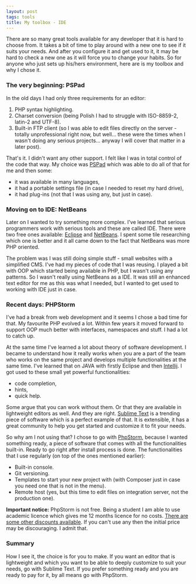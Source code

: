 ```yaml
---
layout: post
tags: tools
title: My toolbox - IDE
---
```

There are so many great tools available for any developer that it is hard to choose from. It takes a bit of time to play around with a new one to see if it suits your needs. And after you configure it and get used to it, it may be hard to check a new one as it will force you to change your habits. So for anyone who just sets up his/hers environment, here are is my toolbox and why I chose it.
<!--more-->
### The very beginning: PSPad ###
In the old days I had only three requirements for an editor:

1. PHP syntax highlighting.
2. Charset conversion (being Polish I had to struggle with ISO-8859-2, latin-2 and UTF-8).
3. Built-in FTP client (so I was able to edit files directly on the server - totally unprofessional right now, but well... these were the times when I wasn't doing any serious projects... anyway I will cover that matter in a later post).

That's it. I didn't want any other support. I felt like I was in total control of the code that way. My choice was [PSPad](http://www.pspad.com/) which was able to do all of that for me and then some: 

* it was available in many languages, 
* it had a portable settings file (in case I needed to reset my hard drive),
* it had plug-ins (not that I was using any, but just in case).

### Moving on to IDE: NetBeans ###
Later on I wanted to try something more complex. I've learned that serious programmers work with serious tools and these are called IDE. There were two free ones available: [Eclipse](https://eclipse.org/downloads/) and [NetBeans](https://netbeans.org/downloads/). I spent some tile researching which one is better and it all came down to the fact that NetBeans was more PHP oriented.

The problem was I was still doing simple stuff - small websites with a simplified CMS. I've had my pieces of code that I was reusing. I played a bit with OOP which started being available in PHP, but I wasn't using any patterns. So I wasn't really using NetBeans as a IDE. It was still an enhanced text editor for me as this was what I needed, but I wanted to get used to working with IDE just in case.

### Recent days: PHPStorm ###
I've had a break from web development and it seems I chose a bad time for that. My favourite PHP evolved a lot. Within few years it moved forward to support OOP much better with interfaces, namespaces and stuff. I had a lot to catch up.

At the same time I've learned a lot about theory of software development. I became to understand how it really works when you are a part of the team who works on the same project and develops multiple functionalities at the same time. I've learned that on JAVA with firstly Eclipse and then [Intellij](https://www.jetbrains.com/idea/). I got used to these small yet powerful functionalities:

* code completion,
* hints,
* quick help.

Some argue that you can work without them. Or that they are available in lightweight editors as well. And they are right. [Sublime Text](https://www.sublimetext.com/) is a trending piece of software which is a perfect example of that. It is extensible, it has a great community to help you get started and customize it to fit your needs. 

So why am I not using that? I chose to go with [PhpStorm](https://www.jetbrains.com/phpstorm/), because I wanted something ready, a piece of software that comes with all the functionalities built-in. Ready to go right after install process is done. The functionalities that I use regularly (on top of the ones mentioned earlier):

* Built-in console.
* Git versioning.
* Templates to start your new project with (with Composer just in case you need one that is not in the menu).
* Remote host (yes, but this time to edit files on integration server, not the production one).

**Important notice:** PhpStorm is not free. Being a student I am able to use academic licence which gives me 12 months licence for no costs. [There are some other discounts available](https://www.jetbrains.com/phpstorm/buy/#edition=discounts). If you can't use any then the initial price may be discouraging. I admit that.

### Summary ###
How I see it, the choice is for you to make. If you want an editor that is lightweight and which you want to be able to deeply customize to suit your needs, go with Sublime Text. If you prefer something ready and you are ready to pay for it, by all means go with PhpStorm.